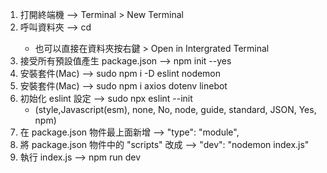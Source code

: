 1. 打開終端機 --> Terminal > New Terminal
2. 呼叫資料夾 --> cd <foldername>
   - 也可以直接在資料夾按右鍵 > Open in Intergrated Terminal
3. 接受所有預設值產生 package.json --> npm init --yes
4. 安裝套件(Mac) --> sudo npm i -D eslint nodemon
5. 安裝套件(Mac) --> sudo npm i axios dotenv linebot
6. 初始化 eslint 設定 --> sudo npx eslint --init
   - (style,Javascript(esm), none, No, node, guide, standard, JSON, Yes, npm)
7. 在 package.json 物件最上面新增 --> "type": "module",
8. 將 package.json 物件中的 "scripts" 改成 --> "dev": "nodemon index.js"
9. 執行 index.js --> npm run dev
